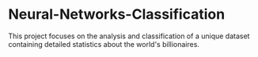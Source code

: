 # Neural-Networks-Classification
This project focuses on the analysis and classification of a unique dataset containing detailed statistics about the world's billionaires.
